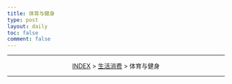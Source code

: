 ```yaml
---
title: 体育与健身
type: post
layout: daily
toc: false
comment: false
---
```

---
<span><center>[INDEX](/gknows/index) > [生活消费](/gknows/生活消费) > 体育与健身</center></span>

---

